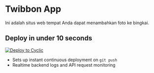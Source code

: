 # Twibbon App

Ini adalah situs web tempat Anda dapat menambahkan foto ke bingkai.

## Deploy in under 10 seconds

[![Deploy to Cyclic](https://deploy.cyclic.app/button.svg)](https://deploy.cyclic.app/)
- Sets up instant continuous deployment on `git push`
- Realtime backend logs and API request monitoring

